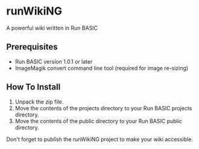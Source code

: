 runWikiNG
=========

A powerful wiki written in Run BASIC

Prerequisites
-------------

*  Run BASIC version 1.0.1 or later
*  ImageMagik convert command line tool (required for image re-sizing)

How To Install
--------------

1.  Unpack the zip file.
2.  Move the contents of the projects directory to your Run BASIC projects directory.
3.  Move the contents of the public directory to your Run BASIC public directory.

Don't forget to publish the runWikiNG project to make your wiki accessible.
